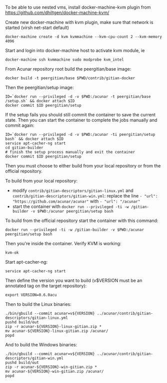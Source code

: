 To be able to use nested vms, install docker-machine-kvm plugin from https://github.com/dhiltgen/docker-machine-kvm/

Create new docker-machine with kvm plugin, make sure that network is started (virsh net-start default)

	docker-machine create -d kvm kvmmachine --kvm-cpu-count	2 --kvm-memory 4096

Start and login into docker-machine host to activate kvm module, ie

	docker-machine ssh kvmmachine sudo modprobe kvm_intel

From Acunar repository root build the peergitian/base image:

    docker build -t peergitian/base $PWD/contrib/gitian-docker

Then the peergitian/setup image:

    ID=`docker run --privileged -d -v $PWD:/acunar -t peergitian/base /setup.sh` && docker attach $ID
    docker commit $ID peergitian/setup

If the setup fails you should still commit the container to save the current state. Then you can start the container to complete the jobs manually and commit again:

    ID=`docker run --privileged -d -v $PWD:/acunar -ti peergitian/setup bash` && docker attach $ID
    service apt-cacher-ng start
    cd gitian-builder
    # finish the setup process manually and exit the container
    docker commit $ID peergitian/setup


Then you must choose to either build from your local repository or from the official repository.

To build from your local repository:

* modify `contrib/gitian-descriptors/gitian-linux.yml` and `contrib/gitian-descriptors/gitian-win.yml`: replace the line `- "url": "https://github.com/acunar/acunar"` with `- "url": "/acunar"`
* start the container with `docker run --privileged -ti -w /gitian-builder -v $PWD:/acunar peergitian/setup bash`

To build from the official repository start the container with this command:

    docker run --privileged -ti -w /gitian-builder -v $PWD:/acunar peergitian/setup bash

Then you're inside the container. Verify KVM is working:

    kvm-ok

Start apt-cacher-ng:

    service apt-cacher-ng start

Then define the version you want to build (v$VERSION must be an annotated tag on the target repository):

    export VERSION=0.6.0acu

Then to build the Linux binaries:

    ./bin/gbuild --commit acunar=v${VERSION} ../acunar/contrib/gitian-descriptors/gitian-linux.yml
    pushd build/out
    zip -r acunar-${VERSION}-linux-gitian.zip *
    mv acunar-${VERSION}-linux-gitian.zip /acunar/
    popd

And to build the Windows binaries:

    ./bin/gbuild --commit acunar=v${VERSION} ../acunar/contrib/gitian-descriptors/gitian-win.yml
    pushd build/out
    zip -r acunar-${VERSION}-win-gitian.zip *
    mv acunar-${VERSION}-win-gitian.zip /acunar/
    popd
